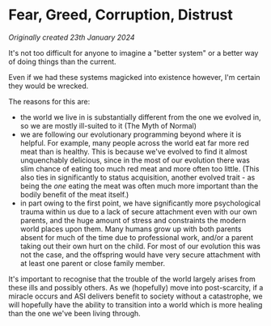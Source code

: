# Fear, Greed, Corruption, Distrust
*Originally created 23th January 2024*

It's not too difficult for anyone to imagine a "better system" or a better way of doing things than the current.

Even if we had these systems magicked into existence however, I'm certain they would be wrecked.

The reasons for this are:

- the world we live in is substantially different from the one we evolved in, so we are mostly ill-suited to it (The Myth of Normal)
- we are following our evolutionary programming beyond where it is helpful.
  For example, many people across the world eat far more red meat than is healthy.
  This is because we've evolved to find it almost unquenchably delicious,
  since in the most of our evolution there was slim chance of eating too much red meat and more often too little.
  (This also ties in significantly to status acquisition, another evolved trait - as being the *one* eating the meat was often much more important than the bodily benefit of the meat itself.)
- in part owing to the first point, we have significantly more psychological trauma within us
  due to a lack of secure attachment even with our own parents, and the huge amount of stress and constraints the modern world places upon them.
  Many humans grow up with both parents absent for much of the time due to professional work,
  and/or a parent taking out their own hurt on the child. For most of our evolution
  this was not the case, and the offspring would have very secure attachment with at least one parent or close family member.

It's important to recognise that the trouble of the world largely arises from these ills and possibly others.
As we (hopefully) move into post-scarcity, if a miracle occurs and ASI delivers benefit to society without a catastrophe,
we will hopefully have the ability to transition into a world which is more healing than the one we've been living through.
